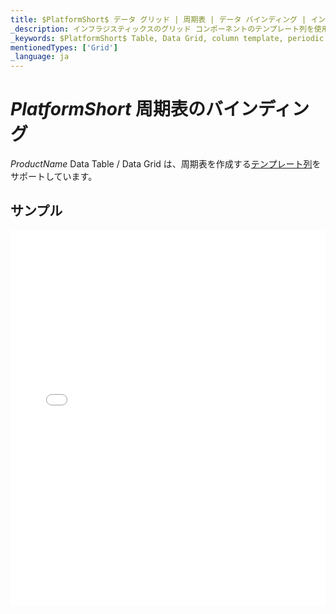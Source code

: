 ```yaml
---
title: $PlatformShort$ データ グリッド | 周期表 | データ バインディング | インフラジスティックス
_description: インフラジスティックスのグリッド コンポーネントのテンプレート列を使用して周期表を作成します。$ProductName$ テーブルのサンプルを是非お試しください!
_keywords: $PlatformShort$ Table, Data Grid, column template, periodic table, $ProductName$, data binding, Infragistics, $PlatformShort$ テーブル, データ グリッド, 列テンプレート, 周期表, データ バインディング, インフラジスティックス
mentionedTypes: ['Grid']
_language: ja
---
```


# $PlatformShort$ 周期表のバインディング

$ProductName$ Data Table / Data Grid は、周期表を作成する[テンプレート列](data-grid-column-types.md#テンプレート列)をサポートしています。

## サンプル

<div class="sample-container loading" style="height: 600px">
    <iframe id="data-grid-type-periodic-table-iframe" src='{environment:demosBaseUrl}/grids/data-grid-type-periodic-table' width="100%" height="100%" seamless frameBorder="0" onload="onXPlatSampleIframeContentLoaded(this);"></iframe>
</div>
<sample-button src="grids/data-grid/type-periodic-table"></sample-button>
